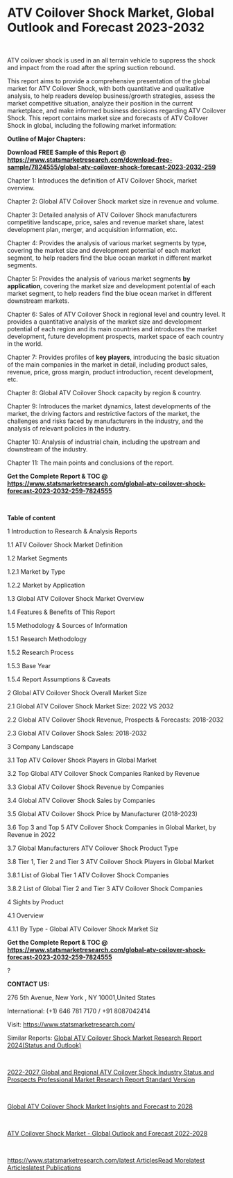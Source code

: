 <h1>ATV Coilover Shock Market, Global Outlook and Forecast 2023-2032</h1><br/><p>ATV coilover shock is used in an all terrain vehicle to suppress the shock and impact from the road after the spring suction rebound.</p>
 
 
 
 <p>This report aims to provide a comprehensive presentation of the global market for ATV Coilover Shock, with both quantitative and qualitative analysis, to help readers develop business/growth strategies, assess the market competitive situation, analyze their position in the current marketplace, and make informed business decisions regarding ATV Coilover Shock. This report contains market size and forecasts of ATV Coilover Shock in global, including the following market information:</p>
 
 
 
 <p><strong>Outline of Major Chapters:</strong></p>
 
 
 
 <p><strong>Download FREE Sample of this Report @ <a href="https://www.statsmarketresearch.com/download-free-sample/7824555/global-atv-coilover-shock-forecast-2023-2032-259">https://www.statsmarketresearch.com/download-free-sample/7824555/global-atv-coilover-shock-forecast-2023-2032-259</a></strong></p>
 
 
 
 <p>Chapter 1: Introduces the definition of ATV Coilover Shock, market overview.</p>
 
 
 
 <p>Chapter 2: Global ATV Coilover Shock market size in revenue and volume.</p>
 
 
 
 <p>Chapter 3: Detailed analysis of ATV Coilover Shock manufacturers competitive landscape, price, sales and revenue market share, latest development plan, merger, and acquisition information, etc.</p>
 
 
 
 <p>Chapter 4: Provides the analysis of various market segments by type, covering the market size and development potential of each market segment, to help readers find the blue ocean market in different market segments.</p>
 
 
 
 <p>Chapter 5: Provides the analysis of various market segments <strong>by application</strong>, covering the market size and development potential of each market segment, to help readers find the blue ocean market in different downstream markets.</p>
 
 
 
 <p>Chapter 6: Sales of ATV Coilover Shock in regional level and country level. It provides a quantitative analysis of the market size and development potential of each region and its main countries and introduces the market development, future development prospects, market space of each country in the world.</p>
 
 
 
 <p>Chapter 7: Provides profiles of <strong>key players</strong>, introducing the basic situation of the main companies in the market in detail, including product sales, revenue, price, gross margin, product introduction, recent development, etc.</p>
 
 
 
 <p>Chapter 8: Global ATV Coilover Shock capacity by region & country.</p>
 
 
 
 <p>Chapter 9: Introduces the market dynamics, latest developments of the market, the driving factors and restrictive factors of the market, the challenges and risks faced by manufacturers in the industry, and the analysis of relevant policies in the industry.</p>
 
 
 
 <p>Chapter 10: Analysis of industrial chain, including the upstream and downstream of the industry.</p>
 
 
 
 <p>Chapter 11: The main points and conclusions of the report.</p>
 
 
 
 <div><b>Get the Complete Report & TOC @ <a href="https://www.statsmarketresearch.com/global-atv-coilover-shock-forecast-2023-2032-259-7824555">https://www.statsmarketresearch.com/global-atv-coilover-shock-forecast-2023-2032-259-7824555</a></b></div>
 
 
 
 <p><br />
 
 <b>Table of content</b></p>
 
 
 
 <p>1 Introduction to Research & Analysis Reports<br />
 
 1.1 ATV Coilover Shock Market Definition<br />
 
 1.2 Market Segments<br />
 
 1.2.1 Market by Type<br />
 
 1.2.2 Market by Application<br />
 
 1.3 Global ATV Coilover Shock Market Overview<br />
 
 1.4 Features & Benefits of This Report<br />
 
 1.5 Methodology & Sources of Information<br />
 
 1.5.1 Research Methodology<br />
 
 1.5.2 Research Process<br />
 
 1.5.3 Base Year<br />
 
 1.5.4 Report Assumptions & Caveats<br />
 
 2 Global ATV Coilover Shock Overall Market Size<br />
 
 2.1 Global ATV Coilover Shock Market Size: 2022 VS 2032<br />
 
 2.2 Global ATV Coilover Shock Revenue, Prospects & Forecasts: 2018-2032<br />
 
 2.3 Global ATV Coilover Shock Sales: 2018-2032<br />
 
 3 Company Landscape<br />
 
 3.1 Top ATV Coilover Shock Players in Global Market<br />
 
 3.2 Top Global ATV Coilover Shock Companies Ranked by Revenue<br />
 
 3.3 Global ATV Coilover Shock Revenue by Companies<br />
 
 3.4 Global ATV Coilover Shock Sales by Companies<br />
 
 3.5 Global ATV Coilover Shock Price by Manufacturer (2018-2023)<br />
 
 3.6 Top 3 and Top 5 ATV Coilover Shock Companies in Global Market, by Revenue in 2022<br />
 
 3.7 Global Manufacturers ATV Coilover Shock Product Type<br />
 
 3.8 Tier 1, Tier 2 and Tier 3 ATV Coilover Shock Players in Global Market<br />
 
 3.8.1 List of Global Tier 1 ATV Coilover Shock Companies<br />
 
 3.8.2 List of Global Tier 2 and Tier 3 ATV Coilover Shock Companies<br />
 
 4 Sights by Product<br />
 
 4.1 Overview<br />
 
 4.1.1 By Type - Global ATV Coilover Shock Market Siz</p>
 
 
 
 <div><b>Get the Complete Report & TOC @ <a href="https://www.statsmarketresearch.com/global-atv-coilover-shock-forecast-2023-2032-259-7824555">https://www.statsmarketresearch.com/global-atv-coilover-shock-forecast-2023-2032-259-7824555</a></b></div>
 
 
 
 <p>? </p>
 
 
 
 <p><b>CONTACT US:</b><br />
 
 276 5th Avenue, New York , NY 10001,United States<br />
 
 International: (+1) 646 781 7170 / +91 8087042414<br />
 
 Visit: <a href="https://www.statsmarketresearch.com/">https://www.statsmarketresearch.com/</a><br />
 
 Similar Reports: <a href="https://www.statsmarketresearch.com/global-atv-coilover-shock-forecast-2023-2032-259-7824555">Global ATV Coilover Shock Market Research Report 2024(Status and Outlook)</a><br />
 
 <br />
 
 <a href="https://www.statsmarketresearch.com/global-atv-coilover-shock-forecast-2023-2032-259-7824555">2022-2027 Global and Regional ATV Coilover Shock Industry Status and Prospects Professional Market Research Report Standard Version</a><br />
 
 <br />
 
 <a href="https://www.statsmarketresearch.com/global-atv-coilover-shock-forecast-2023-2032-259-7824555">Global ATV Coilover Shock Market Insights and Forecast to 2028</a><br />
 
 <br />
 
 <a href="https://www.statsmarketresearch.com/global-atv-coilover-shock-forecast-2023-2032-259-7824555">ATV Coilover Shock Market - Global Outlook and Forecast 2022-2028</a><br />
 
 <br />
 
 <a href="https://gyeongbokgung.com">https://www.statsmarketresearch.com/</a><a href="https://hallyeomaritime.com">latest Articles</a><a href="https://jingwansa.com">Read More</a><a href="https://nguoiviet.jp/">latest Articles</a><a href="https://www.intelmarketresearch.com/">latest Publications</a></p>